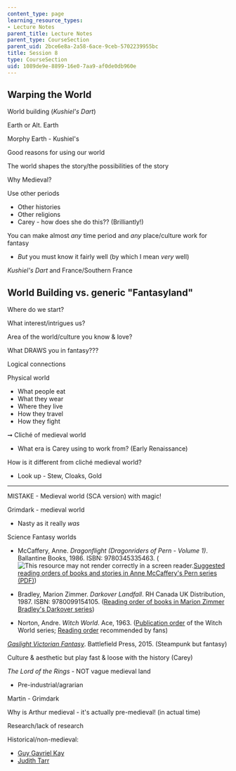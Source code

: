 ```yaml
---
content_type: page
learning_resource_types:
- Lecture Notes
parent_title: Lecture Notes
parent_type: CourseSection
parent_uid: 2bce6e8a-2a58-6ace-9ceb-5702239955bc
title: Session 8
type: CourseSection
uid: 1089de9e-8899-16e0-7aa9-af0de0db960e
---
```


Warping the World 
------------------

World building (_Kushiel's Dart_)

Earth or Alt. Earth

Morphy Earth - Kushiel's 

Good reasons for using our world

The world shapes the story/the possibilities of the story

Why Medieval?

Use other periods

*   Other histories
*   Other religions
*   Carey - how does she do this?? (Brilliantly!)

You can make almost _any_ time period and _any_ place/culture work for fantasy

*   _But_ you must know it fairly well (by which I mean _very_ well)

_Kushiel's Dart_ and France/Southern France

World Building vs. generic "Fantasyland"
----------------------------------------

Where do we start? 

What interest/intrigues us?

Area of the world/culture you know & love?

What DRAWS you in fantasy???

Logical connections

Physical world

*   What people eat
*   What they wear
*   Where they live
*   How they travel
*   How they fight

➞ Cliché of medieval world

*   What era is Carey using to work from? (Early Renaissance)

How is it different from cliché medieval world?

*   Look up - Stew, Cloaks, Gold

* * *

MISTAKE - Medieval world (SCA version) with magic!

Grimdark - medieval world

*   Nasty as it really _was_

Science Fantasy worlds

*   McCaffery, Anne. _Dragonflight (Dragonriders of Pern - Volume 1)_. Ballantine Books, 1986. ISBN: 9780345335463. (![This resource may not render correctly in a screen reader.](/images/inacessible.gif)[Suggested reading orders of books and stories in Anne McCaffery's Pern series (PDF)](http://pernhome.com/aim/2006-Pern-Reading-Order.pdf))
    
*   Bradley, Marion Zimmer. _Darkover Landfall_. RH Canada UK Distribution, 1987. ISBN: 9780099154105. ([Reading order of books in Marion Zimmer Bradley's Darkover series](https://www.librarything.com/series/Darkover%3A+Chronological+order))
    
*   Norton, Andre. _Witch World_. Ace, 1963. ([Publication order](https://www.librarything.com/series/Witch+World+-+publication+order) of the Witch World series; [Reading order](http://www.andre-norton-books.com/the-witch-world/the-sorcerer-s-conspectus/977-ww-reading-order#ro-2) recommended by fans)
    

[_Gaslight Victorian Fantasy_](http://www.rpgnow.com/product/117570/Gaslight-Victorian-Fantasy-2nd-Edition-Savage-Worlds-Edition). Battlefield Press, 2015. (Steampunk but fantasy)

Culture & aesthetic but play fast & loose with the history (Carey)

_The Lord of the Rings_ - NOT vague medieval land

*   Pre-industrial/agrarian

Martin - Grimdark

Why is Arthur medieval - it's actually pre-medieval! (in actual time)

Research/lack of research

Historical/non-medieval:

*   [Guy Gavriel Kay](https://en.wikipedia.org/wiki/Guy_Gavriel_Kay)
*   [Judith Tarr](https://en.wikipedia.org/wiki/Judith_Tarr)